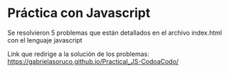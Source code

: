 # Práctica con Javascript

Se resolvieron 5 problemas que están detallados en el archivo index.html con el lenguaje javascript

Link que redirige a la solución de los problemas: https://gabrielasoruco.github.io/PracticaI_JS-CodoaCodo/
